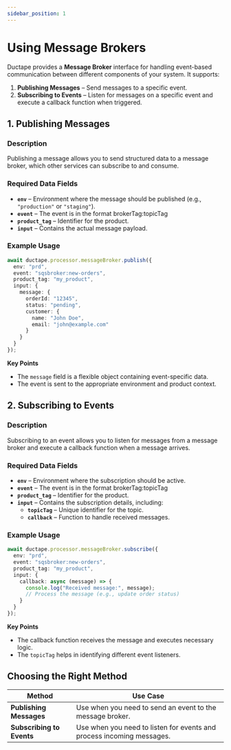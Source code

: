```yaml
---
sidebar_position: 1
---
```


# Using  Message Brokers

Ductape provides a **Message Broker** interface for handling event-based communication between different components of your system. It supports:  

1. **Publishing Messages** – Send messages to a specific event.  
2. **Subscribing to Events** – Listen for messages on a specific event and execute a callback function when triggered.  

## 1. Publishing Messages  

### Description
Publishing a message allows you to send structured data to a message broker, which other services can subscribe to and consume.  

### Required Data Fields 
- **`env`** – Environment where the message should be published (e.g., `"production"` or `"staging"`).  
- **`event`** – The event is in the format brokerTag:topicTag
- **`product_tag`** – Identifier for the product.  
- **`input`** – Contains the actual message payload.  

### Example Usage

```ts
await ductape.processor.messageBroker.publish({
  env: "prd",
  event: "sqsbroker:new-orders",
  product_tag: "my_product",
  input: {
    message: {
      orderId: "12345",
      status: "pending",
      customer: {
        name: "John Doe",
        email: "john@example.com"
      }
    }
  }
});
```

**Key Points**  
- The `message` field is a flexible object containing event-specific data.  
- The event is sent to the appropriate environment and product context.  


## 2. Subscribing to Events

### Description
Subscribing to an event allows you to listen for messages from a message broker and execute a callback function when a message arrives.  

### Required Data Fields
- **`env`** – Environment where the subscription should be active.  
- **`event`** – The event is in the format brokerTag:topicTag 
- **`product_tag`** – Identifier for the product.  
- **`input`** – Contains the subscription details, including:  
  - **`topicTag`** – Unique identifier for the topic.  
  - **`callback`** – Function to handle received messages.  

### Example Usage

```ts
await ductape.processor.messageBroker.subscribe({
  env: "prd",
  event: "sqsbroker:new-orders",
  product_tag: "my_product",
  input: {
    callback: async (message) => {
      console.log("Received message:", message);
      // Process the message (e.g., update order status)
    }
  }
});
```

**Key Points**  
- The callback function receives the message and executes necessary logic.  
- The `topicTag` helps in identifying different event listeners.  

## Choosing the Right Method
| Method        | Use Case |
|--------------|----------|
| **Publishing Messages** | Use when you need to send an event to the message broker. |
| **Subscribing to Events** | Use when you need to listen for events and process incoming messages. |